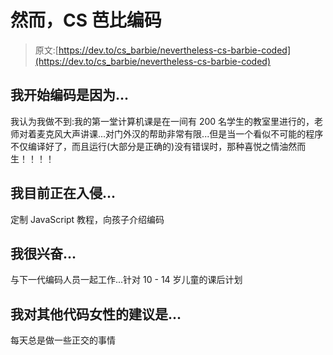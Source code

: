 # 然而，CS 芭比编码

> 原文:[https://dev.to/cs_barbie/nevertheless-cs-barbie-coded](https://dev.to/cs_barbie/nevertheless-cs-barbie-coded)

## 我开始编码是因为...

我认为我做不到:我的第一堂计算机课是在一间有 200 名学生的教室里进行的，老师对着麦克风大声讲课...对门外汉的帮助非常有限...但是当一个看似不可能的程序不仅编译好了，而且运行(大部分是正确的)没有错误时，那种喜悦之情油然而生！！！！

## 我目前正在入侵...

定制 JavaScript 教程，向孩子介绍编码

## 我很兴奋...

与下一代编码人员一起工作...针对 10 - 14 岁儿童的课后计划

## 我对其他代码女性的建议是...

每天总是做一些正交的事情